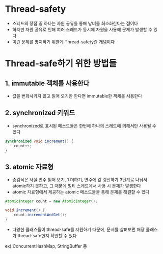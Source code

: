 # Thread-safety

- 스레드의 장점 중 하나는 자원 공유를 통해 낭비를 최소화한다는 점이다
- 하지만 자원 공유로 인해 여러 스레드가 동시에 자원을 사용해 문제가 발생할 수 있다
- 이런 문제를 방지하기 위한게 Thread-safety란 개념이다

# Thread-safe하기 위한 방법들
## 1. immutable 객체를 사용한다
- 값을 변화시키지 않고 읽어 오기만 한다면 immutable한 객체를 사용한다

## 2. synchronized 키워드
- synchronized로 표시된 메소드들은 한번에 하나의 스레드에 의해서만 사용될 수 있다

```java
synchronized void increment() {
    count++;
}
```

## 3. atomic 자료형

- 증감식은 사실 변수 읽어 오기, 1 더하기, 변수에 값 갱신하기 3단계로 나눠서 atomic하지 못하고, 그 때문에 멀티 스레드에서 사용 시 문제가 발생한다
- atomic 자료형에서 제공하는 atomic 메소드들을 통해 문제를 해결할 수 있다 

```java
AtomicInteger count = new AtomicInteger();

void increment() {
    count.incrementAndGet();
}
```

- 다양한 클래스들이 thread-safe를 지원하기 때문에, 문서를 살펴보면 해당 클래스가 thread-safe한지 확인할 수 있다

ex) ConcurrentHashMap, StringBuffer 등